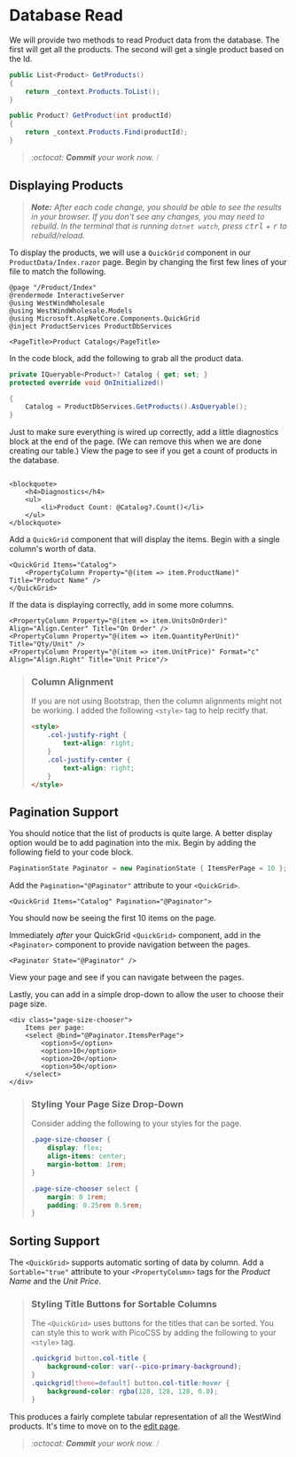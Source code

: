 # Database Read

We will provide two methods to read Product data from the database. The first will get all the products. The second will get a single product based on the Id.

```cs
public List<Product> GetProducts()
{
    return _context.Products.ToList();
}
```

```cs
public Product? GetProduct(int productId)
{
    return _context.Products.Find(productId);
}
```

> *:octocat: **Commit** your work now. :grey_exclamation:*

## Displaying Products

> ***Note:** After each code change, you should be able to see the results in your browser. If you don't see any changes, you may need to rebuild. In the terminal that is running `dotnet watch`, press <kbd>ctrl</kbd> + <kbd>r</kbd> to rebuild/reload.*

To display the products, we will use a `QuickGrid` component in our `ProductData/Index.razor` page. Begin by changing the first few lines of your file to match the following.

```razor
@page "/Product/Index"
@rendermode InteractiveServer
@using WestWindWholesale
@using WestWindWholesale.Models
@using Microsoft.AspNetCore.Components.QuickGrid
@inject ProductServices ProductDbServices

<PageTitle>Product Catalog</PageTitle>
```

In the code block, add the following to grab all the product data.

```cs
private IQueryable<Product>? Catalog { get; set; }
protected override void OnInitialized()

{
    Catalog = ProductDbServices.GetProducts().AsQueryable();
}
```

Just to make sure everything is wired up correctly, add a little diagnostics block at the end of the page. (We can remove this when we are done creating our table.) View the page to see if you get a count of products in the database.

```razor

<blockquote>
    <h4>Diagnostics</h4>
    <ul>
        <li>Product Count: @Catalog?.Count()</li>
    </ul>
</blockquote>
```

Add a `QuickGrid` component that will display the items. Begin with a single column's worth of data.

```razor
<QuickGrid Items="Catalog">
    <PropertyColumn Property="@(item => item.ProductName)" Title="Product Name" />
</QuickGrid>
```

If the data is displaying correctly, add in some more columns.

```razor
<PropertyColumn Property="@(item => item.UnitsOnOrder)" Align="Align.Center" Title="On Order" />
<PropertyColumn Property="@(item => item.QuantityPerUnit)" Title="Qty/Unit" />
<PropertyColumn Property="@(item => item.UnitPrice)" Format="c" Align="Align.Right" Title="Unit Price"/>
```

> ### Column Alignment
>
> If you are not using Bootstrap, then the column alignments might not be working. I added the following `<style>` tag to help recitfy that.
>
> ```html
> <style>
>     .col-justify-right {
>         text-align: right;
>     }
>     .col-justify-center {
>         text-align: right;
>     }
> </style>
> ```

## Pagination Support

You should notice that the list of products is quite large. A better display option would be to add pagination into the mix. Begin by adding the following field to your code block.

```cs
PaginationState Paginator = new PaginationState { ItemsPerPage = 10 };
```

Add the `Pagination="@Paginator"` attribute to your `<QuickGrid>`.

```razor
<QuickGrid Items="Catalog" Pagination="@Paginator">
```

You should now be seeing the first 10 items on the page.

Immediately *after* your QuickGrid `<QuickGrid>` component, add in the `<Paginator>` component to provide navigation between the pages.

```razor
<Paginator State="@Paginator" />
```

View your page and see if you can navigate between the pages.

Lastly, you can add in a simple drop-down to allow the user to choose their page size.

```razor
<div class="page-size-chooser">
    Items per page:
    <select @bind="@Paginator.ItemsPerPage">
        <option>5</option>
        <option>10</option>
        <option>20</option>
        <option>50</option>
    </select>
</div>
```

> ### Styling Your Page Size Drop-Down
>
> Consider adding the following to your styles for the page.
>
> ```css
> .page-size-chooser {
>     display: flex;
>     align-items: center;
>     margin-bottom: 1rem;
> }
>
> .page-size-chooser select {
>     margin: 0 1rem;
>     padding: 0.25rem 0.5rem;
> }
> ```

## Sorting Support

The `<QuickGrid>` supports automatic sorting of data by column. Add a `Sortable="true"` attribute to your `<PropertyColumn>` tags for the *Product Name* and the *Unit Price*.

> ### Styling Title Buttons for Sortable Columns
>
> The `<QuickGrid>` uses buttons for the titles that can be sorted. You can style this to work with PicoCSS by adding the following to your `<style>` tag.
>
> ```css
> .quickgrid button.col-title {
>     background-color: var(--pico-primary-background);
> }
> .quickgrid[theme=default] button.col-title:hover {
>     background-color: rgba(128, 128, 128, 0.8);
> }
> ```

This produces a fairly complete tabular representation of all the WestWind products. It's time to move on to the [edit page](./Step-3.md).

> *:octocat: **Commit** your work now. :grey_exclamation:*

